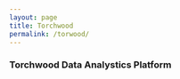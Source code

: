 ```yaml
---
layout: page
title: Torchwood
permalink: /torwood/
---
```


### Torchwood Data Analystics Platform

